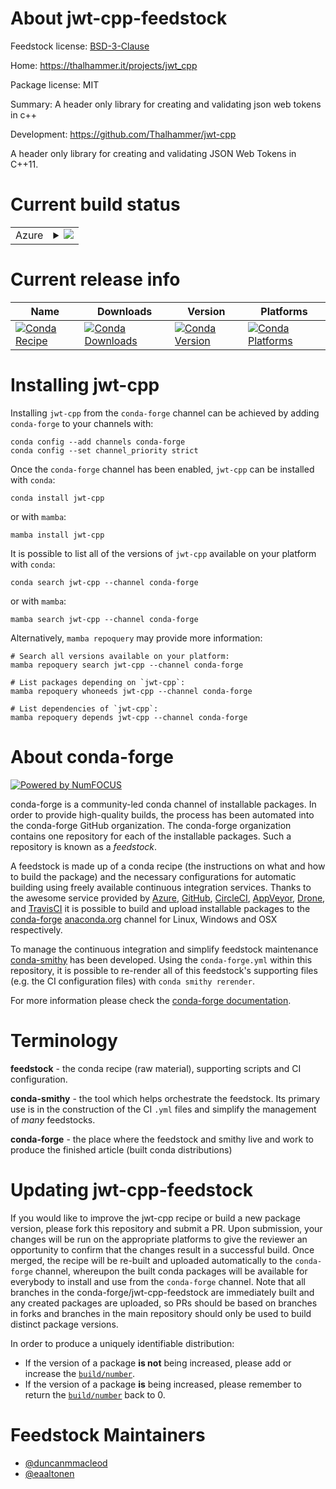 About jwt-cpp-feedstock
=======================

Feedstock license: [BSD-3-Clause](https://github.com/conda-forge/jwt-cpp-feedstock/blob/main/LICENSE.txt)

Home: https://thalhammer.it/projects/jwt_cpp

Package license: MIT

Summary: A header only library for creating and validating json web tokens in c++

Development: https://github.com/Thalhammer/jwt-cpp

A header only library for creating and validating JSON Web Tokens in C++11.


Current build status
====================


<table>
    
  <tr>
    <td>Azure</td>
    <td>
      <details>
        <summary>
          <a href="https://dev.azure.com/conda-forge/feedstock-builds/_build/latest?definitionId=12793&branchName=main">
            <img src="https://dev.azure.com/conda-forge/feedstock-builds/_apis/build/status/jwt-cpp-feedstock?branchName=main">
          </a>
        </summary>
        <table>
          <thead><tr><th>Variant</th><th>Status</th></tr></thead>
          <tbody><tr>
              <td>linux_64</td>
              <td>
                <a href="https://dev.azure.com/conda-forge/feedstock-builds/_build/latest?definitionId=12793&branchName=main">
                  <img src="https://dev.azure.com/conda-forge/feedstock-builds/_apis/build/status/jwt-cpp-feedstock?branchName=main&jobName=linux&configuration=linux%20linux_64_" alt="variant">
                </a>
              </td>
            </tr><tr>
              <td>linux_aarch64</td>
              <td>
                <a href="https://dev.azure.com/conda-forge/feedstock-builds/_build/latest?definitionId=12793&branchName=main">
                  <img src="https://dev.azure.com/conda-forge/feedstock-builds/_apis/build/status/jwt-cpp-feedstock?branchName=main&jobName=linux&configuration=linux%20linux_aarch64_" alt="variant">
                </a>
              </td>
            </tr><tr>
              <td>linux_ppc64le</td>
              <td>
                <a href="https://dev.azure.com/conda-forge/feedstock-builds/_build/latest?definitionId=12793&branchName=main">
                  <img src="https://dev.azure.com/conda-forge/feedstock-builds/_apis/build/status/jwt-cpp-feedstock?branchName=main&jobName=linux&configuration=linux%20linux_ppc64le_" alt="variant">
                </a>
              </td>
            </tr><tr>
              <td>osx_64</td>
              <td>
                <a href="https://dev.azure.com/conda-forge/feedstock-builds/_build/latest?definitionId=12793&branchName=main">
                  <img src="https://dev.azure.com/conda-forge/feedstock-builds/_apis/build/status/jwt-cpp-feedstock?branchName=main&jobName=osx&configuration=osx%20osx_64_" alt="variant">
                </a>
              </td>
            </tr><tr>
              <td>osx_arm64</td>
              <td>
                <a href="https://dev.azure.com/conda-forge/feedstock-builds/_build/latest?definitionId=12793&branchName=main">
                  <img src="https://dev.azure.com/conda-forge/feedstock-builds/_apis/build/status/jwt-cpp-feedstock?branchName=main&jobName=osx&configuration=osx%20osx_arm64_" alt="variant">
                </a>
              </td>
            </tr><tr>
              <td>win_64</td>
              <td>
                <a href="https://dev.azure.com/conda-forge/feedstock-builds/_build/latest?definitionId=12793&branchName=main">
                  <img src="https://dev.azure.com/conda-forge/feedstock-builds/_apis/build/status/jwt-cpp-feedstock?branchName=main&jobName=win&configuration=win%20win_64_" alt="variant">
                </a>
              </td>
            </tr>
          </tbody>
        </table>
      </details>
    </td>
  </tr>
</table>

Current release info
====================

| Name | Downloads | Version | Platforms |
| --- | --- | --- | --- |
| [![Conda Recipe](https://img.shields.io/badge/recipe-jwt--cpp-green.svg)](https://anaconda.org/conda-forge/jwt-cpp) | [![Conda Downloads](https://img.shields.io/conda/dn/conda-forge/jwt-cpp.svg)](https://anaconda.org/conda-forge/jwt-cpp) | [![Conda Version](https://img.shields.io/conda/vn/conda-forge/jwt-cpp.svg)](https://anaconda.org/conda-forge/jwt-cpp) | [![Conda Platforms](https://img.shields.io/conda/pn/conda-forge/jwt-cpp.svg)](https://anaconda.org/conda-forge/jwt-cpp) |

Installing jwt-cpp
==================

Installing `jwt-cpp` from the `conda-forge` channel can be achieved by adding `conda-forge` to your channels with:

```
conda config --add channels conda-forge
conda config --set channel_priority strict
```

Once the `conda-forge` channel has been enabled, `jwt-cpp` can be installed with `conda`:

```
conda install jwt-cpp
```

or with `mamba`:

```
mamba install jwt-cpp
```

It is possible to list all of the versions of `jwt-cpp` available on your platform with `conda`:

```
conda search jwt-cpp --channel conda-forge
```

or with `mamba`:

```
mamba search jwt-cpp --channel conda-forge
```

Alternatively, `mamba repoquery` may provide more information:

```
# Search all versions available on your platform:
mamba repoquery search jwt-cpp --channel conda-forge

# List packages depending on `jwt-cpp`:
mamba repoquery whoneeds jwt-cpp --channel conda-forge

# List dependencies of `jwt-cpp`:
mamba repoquery depends jwt-cpp --channel conda-forge
```


About conda-forge
=================

[![Powered by
NumFOCUS](https://img.shields.io/badge/powered%20by-NumFOCUS-orange.svg?style=flat&colorA=E1523D&colorB=007D8A)](https://numfocus.org)

conda-forge is a community-led conda channel of installable packages.
In order to provide high-quality builds, the process has been automated into the
conda-forge GitHub organization. The conda-forge organization contains one repository
for each of the installable packages. Such a repository is known as a *feedstock*.

A feedstock is made up of a conda recipe (the instructions on what and how to build
the package) and the necessary configurations for automatic building using freely
available continuous integration services. Thanks to the awesome service provided by
[Azure](https://azure.microsoft.com/en-us/services/devops/), [GitHub](https://github.com/),
[CircleCI](https://circleci.com/), [AppVeyor](https://www.appveyor.com/),
[Drone](https://cloud.drone.io/welcome), and [TravisCI](https://travis-ci.com/)
it is possible to build and upload installable packages to the
[conda-forge](https://anaconda.org/conda-forge) [anaconda.org](https://anaconda.org/)
channel for Linux, Windows and OSX respectively.

To manage the continuous integration and simplify feedstock maintenance
[conda-smithy](https://github.com/conda-forge/conda-smithy) has been developed.
Using the ``conda-forge.yml`` within this repository, it is possible to re-render all of
this feedstock's supporting files (e.g. the CI configuration files) with ``conda smithy rerender``.

For more information please check the [conda-forge documentation](https://conda-forge.org/docs/).

Terminology
===========

**feedstock** - the conda recipe (raw material), supporting scripts and CI configuration.

**conda-smithy** - the tool which helps orchestrate the feedstock.
                   Its primary use is in the construction of the CI ``.yml`` files
                   and simplify the management of *many* feedstocks.

**conda-forge** - the place where the feedstock and smithy live and work to
                  produce the finished article (built conda distributions)


Updating jwt-cpp-feedstock
==========================

If you would like to improve the jwt-cpp recipe or build a new
package version, please fork this repository and submit a PR. Upon submission,
your changes will be run on the appropriate platforms to give the reviewer an
opportunity to confirm that the changes result in a successful build. Once
merged, the recipe will be re-built and uploaded automatically to the
`conda-forge` channel, whereupon the built conda packages will be available for
everybody to install and use from the `conda-forge` channel.
Note that all branches in the conda-forge/jwt-cpp-feedstock are
immediately built and any created packages are uploaded, so PRs should be based
on branches in forks and branches in the main repository should only be used to
build distinct package versions.

In order to produce a uniquely identifiable distribution:
 * If the version of a package **is not** being increased, please add or increase
   the [``build/number``](https://docs.conda.io/projects/conda-build/en/latest/resources/define-metadata.html#build-number-and-string).
 * If the version of a package **is** being increased, please remember to return
   the [``build/number``](https://docs.conda.io/projects/conda-build/en/latest/resources/define-metadata.html#build-number-and-string)
   back to 0.

Feedstock Maintainers
=====================

* [@duncanmmacleod](https://github.com/duncanmmacleod/)
* [@eaaltonen](https://github.com/eaaltonen/)


